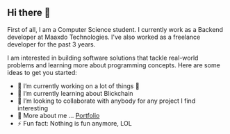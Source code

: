 ## Hi there 👋

First of all, I am a Computer Science student. 
I currently work as a Backend developer at Maaxdo Technologies. I've also worked as a freelance developer for the past 3 years.

I am interested in building software solutions that tackle real-world problems and learning more about programming concepts.
Here are some ideas to get you started:

- 🔭 I’m currently working on a lot of things 👀
- 🌱 I’m currently learning about Blickchain
- 👯 I’m looking to collaborate with anybody for any project I find interesting
- 💬 More about me ... <a href="">Portfolio</a>
- ⚡ Fun fact: Nothing is fun anymore, LOL 
